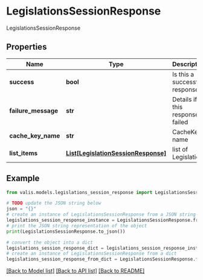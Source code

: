 # LegislationsSessionResponse

LegislationsSessionResponse

## Properties

Name | Type | Description | Notes
------------ | ------------- | ------------- | -------------
**success** | **bool** | Is this a successful response? | [optional] 
**failure_message** | **str** | Details if this response failed | [optional] 
**cache_key_name** | **str** | CacheKey name | [optional] 
**list_items** | [**List[LegislationSessionResponse]**](LegislationSessionResponse.md) | list of Legislations | [optional] 

## Example

```python
from valis.models.legislations_session_response import LegislationsSessionResponse

# TODO update the JSON string below
json = "{}"
# create an instance of LegislationsSessionResponse from a JSON string
legislations_session_response_instance = LegislationsSessionResponse.from_json(json)
# print the JSON string representation of the object
print(LegislationsSessionResponse.to_json())

# convert the object into a dict
legislations_session_response_dict = legislations_session_response_instance.to_dict()
# create an instance of LegislationsSessionResponse from a dict
legislations_session_response_from_dict = LegislationsSessionResponse.from_dict(legislations_session_response_dict)
```
[[Back to Model list]](../README.md#documentation-for-models) [[Back to API list]](../README.md#documentation-for-api-endpoints) [[Back to README]](../README.md)


